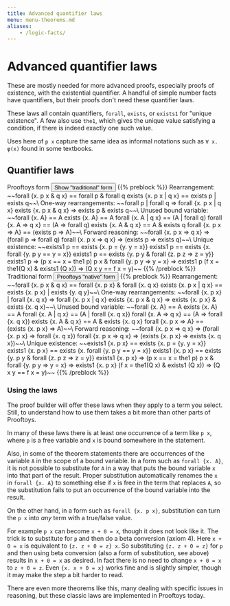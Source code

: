 ```yaml
---
title: Advanced quantifier laws
menu: menu-theorems.md
aliases:
    - /logic-facts/
---
```


# Advanced quantifier laws

These are mostly needed for more advanced proofs, especially proofs of
existence, with the existential quantifier.  A handful of simple
number facts have quantifiers, but their proofs don't need these
quantifier laws.

These laws all contain quantifiers, `forall`, `exists`, or `exists1`
for "unique existence".  A few also use `the1`, which gives the unique
value satisfying a condition, if there is indeed exactly one such value.

Uses here of `p x` capture the same idea as informal notations such as
<code>∀ x. &phi;(x)</code> found in some textbooks.

## Quantifier laws

<span id=hello>
Prooftoys form
<input type=button value="Show &quot;traditional&quot; form"
 onclick="$('#hello').toggle(); $('#goodbye').toggle()">
{{% preblock %}}
Rearrangement:
~~forall {x. p x & q x} == forall p & forall q
exists {x. p x | q x} == exists p | exists q~~\
One-way rearrangements:
~~forall p | forall q => forall {x. p x | q x}
exists {x. p x & q x} => exists p & exists q~~\
Unused bound variable:
~~forall {x. A} == A
exists {x. A} == A
forall {x. A | q x} == (A | forall q)
forall {x. A => q x} == (A => forall q)
exists {x. A & q x} == A & exists q
forall {x. p x => A} == (exists p => A)~~\
Forward reasoning:
~~forall {x. p x => q x} => (forall p => forall q)
forall {x. p x => q x} => (exists p => exists q)~~\
Unique existence:
~~exists1 p == exists {x. p = {y. y = x}}
exists1 p == exists {x. forall {y. p y == y = x}}
exists1 p == exists {y. p y & forall {z. p z => z = y}}
exists1 p => (p x == x = the1 p)
p x & forall {y. p y => y = x} => exists1 p
(f x = the1(Q x) & exists1 (Q x)) => (Q x y == f x = y)~~
{{% /preblock %}}
</span>

<span id=goodbye class=hidden>
Traditional form
<input type=button value="Prooftoys &quot;native&quot; form"
 onclick="$('#hello').toggle(); $('#goodbye').toggle()">
{{% preblock %}}
Rearrangement:
~~forall {x. p x & q x} == forall {x. p x} & forall {x. q x}
exists {x. p x | q x} == exists {x. p x} | exists {y. q y}~~\
One-way rearrangements:
~~forall {x. p x} | forall {x. q x} => forall {x. p x | q x}
exists {x. p x & q x} => exists {x. p x} & exists {x. q x}~~\
Unused bound variable:
~~forall {x. A} == A
exists {x. A} == A
forall {x. A | q x} == (A | forall {x. q x})
forall {x. A => q x} == (A => forall {x. q x})
exists {x. A & q x} == A & exists {x. q x}
forall {x. p x => A} == (exists {x. p x} => A)~~\
Forward reasoning:
~~forall {x. p x => q x} => (forall {x. p x} => forall {x. q x})
forall {x. p x => q x} => (exists {x. p x} => exists {x. q x})~~\
Unique existence:
~~exists1 {x. p x} == exists {x. p = {y. y = x}}
exists1 {x. p x} == exists {x. forall {y. p y == y = x}}
exists1 {x. p x} == exists {y. p y & forall {z. p z => z = y}}
exists1 {x. p x} => (p x == x = the1 p)
p x & forall {y. p y => y = x} => exists1 {x. p x}
(f x = the1(Q x) & exists1 (Q x)) => (Q x y == f x = y)~~
{{% /preblock %}}
</span>

### Using the laws

The proof builder will offer these laws when they apply to a term you
select.  Still, to understand how to use them takes a bit more
than other parts of Prooftoys.

In many of these laws there is at least one occurrence of
a term like `p x`, where `p` is a free variable and `x` is
bound somewhere in the statement.

Also, in some of the theorem statements there are occurrences of the
variable `A` in the scope of a bound variable.  In a form such as
`forall {x. A}`, it is not possible to substitute for `A` in a way
that puts the bound variable `x` into that part of the result.  Proper
substitution automatically renames the `x` in `forall {x. A}` to
something else if `x` is free in the term that replaces `A`, so the
substitution fails to put an occurrence of the bound variable into the
result.

On the other hand, in a form such as `forall {x. p x}`, substitution
can turn the `p x` into _any_ term with a true/false value.

For example `p x` can become `x + 0 = x`, though it does not look like
it.  The trick is to substitute for `p` and then do a beta conversion
(axiom 4).  Here `x + 0 = x` is equivalent to `{z. z + 0 = z} x`.  So
substituting `{z. z + 0 = z}` for `p` and then using beta conversion
(also a form of substitution, see above) results in `x + 0 = x` as
desired.  In fact there is no need to change `x + 0 = x` to `z + 0 =
z`.  Even `{x. x + 0 = x}` works fine and is slightly simpler, though
it may make the step a bit harder to read.

There are even more theorems like this, many dealing with specific
issues in reasoning, but these classic laws are implemented in
Prooftoys today.
